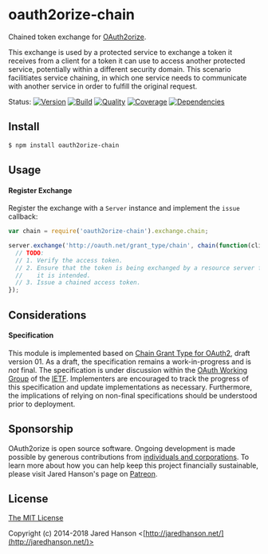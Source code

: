 # oauth2orize-chain

Chained token exchange for [OAuth2orize](https://github.com/jaredhanson/oauth2orize).

This exchange is used by a protected service to exchange a token it receives
from a client for a token it can use to access another protected service,
potentially within a different security domain.  This scenario facilitiates
service chaining, in which one service needs to communicate with another service
in order to fulfill the original request.

Status:
[![Version](https://img.shields.io/npm/v/oauth2orize-chain.svg?label=version)](https://www.npmjs.com/package/oauth2orize-chain)
[![Build](https://img.shields.io/travis/jaredhanson/oauth2orize-chain.svg)](https://travis-ci.org/jaredhanson/oauth2orize-chain)
[![Quality](https://img.shields.io/codeclimate/github/jaredhanson/oauth2orize-chain.svg?label=quality)](https://codeclimate.com/github/jaredhanson/oauth2orize-chain)
[![Coverage](https://img.shields.io/coveralls/jaredhanson/oauth2orize-chain.svg)](https://coveralls.io/r/jaredhanson/oauth2orize-chain)
[![Dependencies](https://img.shields.io/david/jaredhanson/oauth2orize-chain.svg)](https://david-dm.org/jaredhanson/oauth2orize-chain)


## Install

```bash
$ npm install oauth2orize-chain
```

## Usage

#### Register Exchange

Register the exchange with a `Server` instance and implement the `issue`
callback:

```js
var chain = require('oauth2orize-chain').exchange.chain;

server.exchange('http://oauth.net/grant_type/chain', chain(function(client, token, scope, done) {
  // TODO:
  // 1. Verify the access token.
  // 2. Ensure that the token is being exchanged by a resource server for which
  //    it is intended.
  // 3. Issue a chained access token.
});
```

## Considerations

#### Specification

This module is implemented based on [Chain Grant Type for OAuth2](http://tools.ietf.org/html/draft-hunt-oauth-chain-01),
draft version 01.  As a draft, the specification remains a work-in-progress and
is *not* final.  The specification is under discussion within the [OAuth Working Group](https://datatracker.ietf.org/wg/oauth/about/)
of the [IETF](https://www.ietf.org/).  Implementers are encouraged to track the
progress of this specification and update implementations as necessary.
Furthermore, the implications of relying on non-final specifications should be
understood prior to deployment.

## Sponsorship

OAuth2orize is open source software.  Ongoing development is made possible by
generous contributions from [individuals and corporations](https://github.com/jaredhanson/oauth2orize/blob/master/SPONSORS.md).
To learn more about how you can help keep this project financially sustainable,
please visit Jared Hanson's page on [Patreon](https://www.patreon.com/jaredhanson).

## License

[The MIT License](http://opensource.org/licenses/MIT)

Copyright (c) 2014-2018 Jared Hanson <[http://jaredhanson.net/](http://jaredhanson.net/)>
